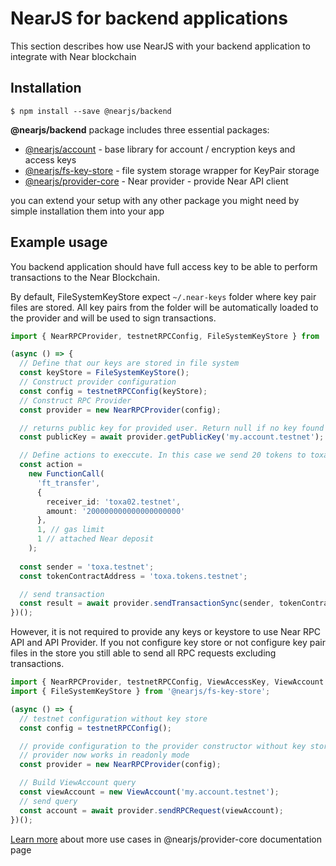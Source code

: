 # NearJS for backend applications

This section describes how use NearJS with your backend application to integrate with Near blockchain

## Installation

```
$ npm install --save @nearjs/backend
```

**@nearjs/backend** package includes three essential packages:

- [@nearjs/account](../packages/account.md) - base library for account / encryption keys and access keys
- [@nearjs/fs-key-store](../packages/fs-key-store.md) - file system storage wrapper for KeyPair storage
- [@nearjs/provider-core](../packages/provider-core) - Near provider - provide Near API client

you can extend your setup with any other package you might need by simple installation them into your app 

## Example usage

You backend application should have full access key to be able to perform transactions to the Near Blockchain.

By default, FileSystemKeyStore expect `~/.near-keys` folder where key pair files are stored.
All key pairs from the folder will be automatically loaded to the provider and will be used to sign transactions.

```typescript
import { NearRPCProvider, testnetRPCConfig, FileSystemKeyStore } from '@nearjs/bakend';

(async () => {
  // Define that our keys are stored in file system
  const keyStore = FileSystemKeyStore();
  // Construct provider configuration
  const config = testnetRPCConfig(keyStore);
  // Construct RPC Provider
  const provider = new NearRPCProvider(config);

  // returns public key for provided user. Return null if no key found
  const publicKey = await provider.getPublicKey('my.account.testnet');

  // Define actions to execcute. In this case we send 20 tokens to toxa02.testnet address
  const action =
    new FunctionCall(
      'ft_transfer',
      {
        receiver_id: 'toxa02.testnet',
        amount: '200000000000000000000'
      },
      1, // gas limit
      1 // attached Near deposit
    );
  
  const sender = 'toxa.testnet';
  const tokenContractAddress = 'toxa.tokens.testnet';

  // send transaction
  const result = await provider.sendTransactionSync(sender, tokenContractAddress, [action]);
})();
```

However, it is not required to provide any keys or keystore to use Near RPC API and API Provider. If you not configure key store or not configure key pair files in the store you still able to send all RPC requests excluding transactions.

```typescript
import { NearRPCProvider, testnetRPCConfig, ViewAccessKey, ViewAccount } from '@nearjs/provider-core';
import { FileSystemKeyStore } from '@nearjs/fs-key-store';

(async () => {
  // testnet configuration without key store
  const config = testnetRPCConfig();

  // provide configuration to the provider constructor without key store
  // provider now works in readonly mode
  const provider = new NearRPCProvider(config);

  // Build ViewAccount query
  const viewAccount = new ViewAccount('my.account.testnet');
  // send query 
  const account = await provider.sendRPCRequest(viewAccount);
})();
```

[Learn more](../packages/provider-core.md) about more use cases in @nearjs/provider-core documentation page  
